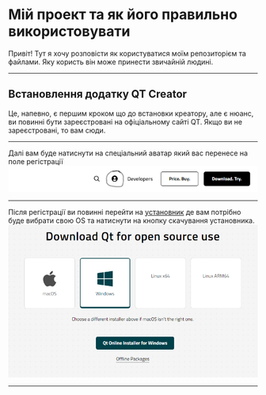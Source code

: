 <h1>Мій проект та як його правильно використовувати</h1>
Привіт! Тут я хочу розповісти як користуватися моїм репозиторієм та файлами.
Яку користь він може принести звичайній людині.
<hr>

<h2>Встановлення додатку QT Creator</h2>
Це, напевно, є першим кроком що до встановки креатору, але є нюанс, ви повинні бути зареєстровані на офіціальному сайті QT. Якщо ви не зареєстровані, то вам <a href="https://www.qt.io/" style="text-decoration: none;">сюди</a>.
<hr>
Далі вам буде натиснути на спеціальний аватар який вас перенесе на поле регістрації
<img src="https://raw.githubusercontent.com/serafimiumroadtojunior/cpp_qt6_diskriminant/main/github_2.png" alt="Далі як ви натиснете на нього вас перекине до специального віконця, там вам потрібно бути натиснути на Create QT Account і потім заповнити усі данні">
<hr>
Після регістрації ви повинні перейти на <a href="https://www.qt.io/download-qt-installer-oss?hsCtaTracking=99d9dd4f-5681-48d2-b096-470725510d34%7C074ddad0-fdef-4e53-8aa8-5e8a876d6ab4">установник</a> де вам потрібно буде вибрати свою OS та натиснути на кнопку скачування установника.
<img src="https://raw.githubusercontent.com/serafimiumroadtojunior/cpp_qt6_diskriminant/main/installer.png" alt="Скачування установника">
<hr>

```
```
